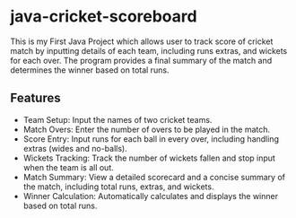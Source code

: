 # java-cricket-scoreboard
This is my First Java Project which allows user to track score of cricket match by inputting details of each team, including runs extras, and wickets for each over. The program provides a final summary of the match and determines the winner based on total runs.

## Features
- Team Setup: Input the names of two cricket teams.
- Match Overs: Enter the number of overs to be played in the match.
- Score Entry: Input runs for each ball in every over, including handling extras (wides and no-balls).
- Wickets Tracking: Track the number of wickets fallen and stop input when the team is all out.
- Match Summary: View a detailed scorecard and a concise summary of the match, including total runs, extras, and wickets.
- Winner Calculation: Automatically calculates and displays the winner based on total runs.
